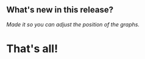 ## What's new in this release?

_Made it so you can adjust the position of the graphs._

# That's all!
